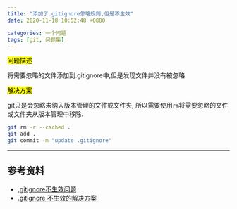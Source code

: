 ```yaml
---
title: "添加了.gitignore忽略规则,但是不生效"
date: 2020-11-18 10:52:48 +0800

categories: 一个问题
tags: [git, 问题集]
---
```


<mark>问题描述</mark>

将需要忽略的文件添加到.gitignore中,但是发现文件并没有被忽略.

<mark>解决方案</mark>

git只是会忽略未纳入版本管理的文件或文件夹, 所以需要使用`rm`将需要忽略的文件或文件夹从版本管理中移除.

```bash
git rm -r --cached .
git add .
git commit -m "update .gitignore"
```

---
## 参考资料
- [.gitignore不生效问题](https://blog.csdn.net/qinyushuang/article/details/55210286)
- [.gitignore 不生效的解决方案](https://blog.csdn.net/zwkkkk1/article/details/83550032)
